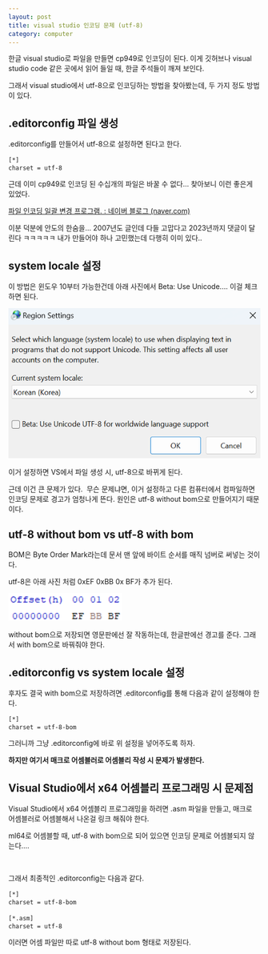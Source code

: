 ```yaml
---
layout: post
title: visual studio 인코딩 문제 (utf-8)
category: computer
---
```


한글 visual studio로 파일을 만들면 cp949로 인코딩이 된다. 이게 깃허브나 visual studio code 같은 곳에서 읽어 들일 때, 한글 주석들이 깨져 보인다.

그래서 visual studio에서 utf-8으로 인코딩하는 방법을 찾아봤는데, 두 가지 정도 방법이 있다.
​
## .editorconfig 파일 생성

.editorconfig를 만들어서 utf-8으로 설정하면 된다고 한다.

```
[*]
charset = utf-8
```

근데 이미 cp949로 인코딩 된 수십개의 파일은 바꿀 수 없다... 찾아보니 이런 좋은게 있었다.

[파일 인코딩 일괄 변경 프로그램. : 네이버 블로그 (naver.com)](https://blog.naver.com/goofygod/110024510522)

이분 덕분에 안도의 한숨을... 2007년도 글인데 다들 고맙다고 2023년까지 댓글이 달린다 ㅋㅋㅋㅋㅋ 내가 만들어야 하나 고민했는데 다행히 이미 있다..

## system locale 설정

이 방법은 윈도우 10부터 가능한건데 아래 사진에서 Beta: Use Unicode.... 이걸 체크하면 된다.

![](../assets/images/2023-12-10-visual-studio-utf8/1.png)

이거 설정하면 VS에서 파일 생성 시, utf-8으로 바뀌게 된다.

근데 이건 큰 문제가 있다.
​
무슨 문제냐면, 이거 설정하고 다른 컴퓨터에서 컴파일하면 인코딩 문제로 경고가 엄청나게 뜬다. 원인은 utf-8 without bom으로 만들어지기 때문이다.

## utf-8 without bom vs utf-8 with bom

BOM은 Byte Order Mark라는데 문서 맨 앞에 바이트 순서를 매직 넘버로 써넣는 것이다.

utf-8은 아래 사진 처럼 0xEF 0xBB 0x BF가 추가 된다.

![](../assets/images/2023-12-10-visual-studio-utf8/2.png)

without bom으로 저장되면 영문판에선 잘 작동하는데, 한글판에선 경고를 준다. 그래서 with bom으로 바꿔줘야 한다.

## .editorconfig vs system locale 설정

후자도 결국 with bom으로 저장하려면 .editorconfig를 통해 다음과 같이 설정해야 한다.

```
[*]
charset = utf-8-bom
```

그러니까 그냥 .editorconfig에 바로 위 설정을 넣어주도록 하자.

**하지만 여기서 매크로 어셈블러로 어셈블리 작성 시 문제가 발생한다.**

## Visual Studio에서 x64 어셈블리 프로그래밍 시 문제점

Visual Studio에서 x64 어셈블리 프로그래밍을 하려면 .asm 파일을 만들고, 매크로 어셈블러로 어셈블해서 나온걸 링크 해줘야 한다.

ml64로 어셈블할 때, utf-8 with bom으로 되어 있으면 인코딩 문제로 어셈블되지 않는다....

​

그래서 최종적인 .editorconfig는 다음과 같다.

```
[*]
charset = utf-8-bom

[*.asm]
charset = utf-8
```

이러면 어셈 파일만 따로 utf-8 without bom 형태로 저장된다.